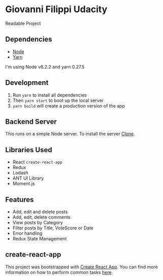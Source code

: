 # Giovanni Filippi Udacity

Readable Project

## Dependencies
* [Node](https://nodejs.org/en/)
* [Yarn](https://yarnpkg.com/en/)

I'm using Node v6.2.2 and yarn 0.27.5

## Development
1. Run `yarn` to install all dependencies
2. Then `yarn start` to boot up the local server
3. `yarn build` will create a production version of the app

## Backend Server

This runs on a simple Node server. To install the server [Clone](https://github.com/udacity/reactnd-project-readable-starter).

## Libraries Used
* React `create-react-app`
* Redux
* Lodash
* ANT UI Library
* Moment.js

## Features
* Add, edit and delete posts
* Add, edit, delete comments
* View posts by Category
* Filter posts by Title, VoteScore or Date
* Error handling
* Redux State Management

## create-react-app

This project was bootstrapped with [Create React App](https://github.com/facebookincubator/create-react-app). You can find more information on how to perform common tasks [here](https://github.com/facebookincubator/create-react-app/blob/master/packages/react-scripts/template/README.md).